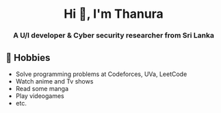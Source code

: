 <h1 align="center">Hi 👋, I'm Thanura</h1>
<h3 align="center">A U/I developer & Cyber security researcher from Sri Lanka </h3>

## 📅 Hobbies
- Solve programming problems at Codeforces, UVa, LeetCode
- Watch anime and Tv shows
- Read some manga
- Play videogames
- etc.

